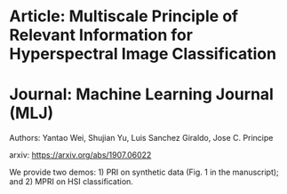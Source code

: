 # Article: Multiscale Principle of Relevant Information for Hyperspectral Image Classification

# Journal: Machine Learning Journal (MLJ)

Authors: Yantao Wei, Shujian Yu, Luis Sanchez Giraldo, Jose C. Principe

arxiv: https://arxiv.org/abs/1907.06022

We provide two demos: 1) PRI on synthetic data (Fig. 1 in the manuscript); and 2) MPRI on HSI classification.
